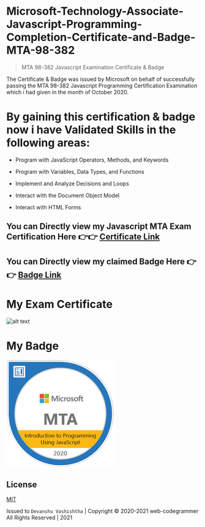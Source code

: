 # Microsoft-Technology-Associate-Javascript-Programming-Completion-Certificate-and-Badge-MTA-98-382

> MTA 98-382 Javascript Examination Certificate & Badge 

The Certificate & Badge was issued by Microsoft on behalf of successfully passing the MTA 98-382 Javascript Programming Certification Examination which i had given in the month of October 2020.

# By gaining this certification & badge now i have Validated Skills in the following areas:

- Program with JavaScript Operators, Methods, and Keywords

- Program with Variables, Data Types, and Functions

- Implement and Analyze Decisions and Loops

- Interact with the Document Object Model

- Interact with HTML Forms


## You can Directly view my Javascript MTA Exam Certification Here 👉👉 [Certificate Link](https://drive.google.com/file/d/1gSE6WLSui8fL4txbz6ekeHT5ulh3_wmp/view?usp=sharing)


## You can Directly view my claimed Badge Here 👉👉 [Badge Link](https://www.youracclaim.com/badges/869f3d7c-af71-4f17-aa89-47543a431c5c/public_url)

# My Exam Certificate

![alt text](https://github.com/web-codegrammer/Microsoft-Technology-Associate-Javascript-Programming-Completion-Certificate-and-Badge-MTA-98-382-/blob/main/MTA%20JS%20Certificate/MTA%20Certification-img.png)

# My Badge

![alt text](https://github.com/web-codegrammer/Microsoft-Technolgy-Assocaiate-Javascript-Programming-Badge-MTA-98-382-/blob/main/MTA%20JS%20Badge/mta-introduction-to-programming-using-javascript-certified-2020.png)

## License 

[MIT](https://github.com/web-codegrammer/Microsoft-Technolgy-Assocaiate-Javascript-Programming-Badge-MTA-98-382-/blob/main/LICENSE)

Issued to ```Devanshu Vashishtha``` | Copyright ©️ 2020-2021 web-codegrammer All Rights Reserved | 2021
